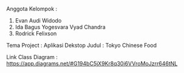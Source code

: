Anggota Kelompok : 
1. Evan Audi Widodo
2. Ida Bagus Yogesvara Vyad Chandra
3. Rodrick Felixson

Tema Project : Aplikasi Dekstop
Judul        : Tokyo Chinese Food

Link Class Diagram : 
https://app.diagrams.net/#G194bC5jX9Kr8q30i6VVroMoJzrr646tNL
